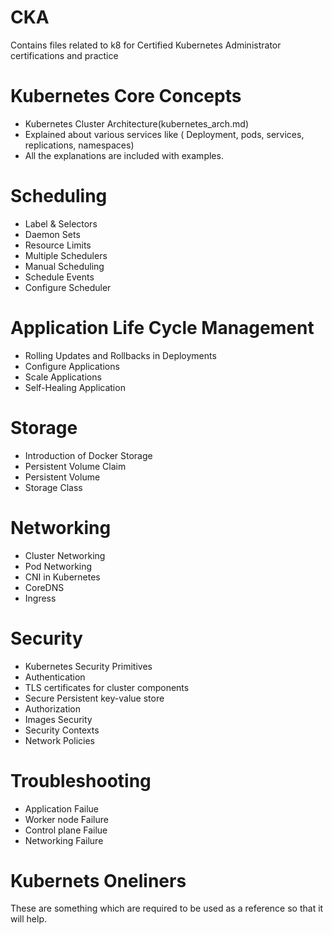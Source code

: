 # CKA
Contains files related to k8 for Certified Kubernetes Administrator certifications and practice

# Kubernetes Core Concepts
- Kubernetes Cluster Architecture(kubernetes_arch.md)
- Explained about various services like ( Deployment, pods, services, replications, namespaces)
- All the explanations are included with examples.

# Scheduling
- Label & Selectors
- Daemon Sets
- Resource Limits
- Multiple Schedulers
- Manual Scheduling
- Schedule Events
- Configure Scheduler

# Application Life Cycle Management

- Rolling Updates and Rollbacks in Deployments
- Configure Applications
- Scale Applications
- Self-Healing Application

# Storage

- Introduction of Docker Storage
- Persistent Volume Claim
- Persistent Volume
- Storage Class

# Networking

- Cluster Networking
- Pod Networking
- CNI in Kubernetes
- CoreDNS
- Ingress

# Security

- Kubernetes Security Primitives
- Authentication
- TLS certificates for cluster components
- Secure Persistent key-value store
- Authorization
- Images Security
- Security Contexts
- Network Policies

# Troubleshooting

- Application Failue
- Worker node Failure
- Control plane Failue
- Networking Failure

# Kubernets Oneliners
These are something which are required to be used as a reference so that it will help.
